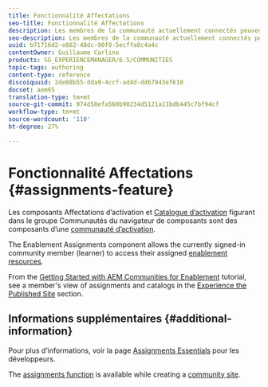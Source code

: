 ```yaml
---
title: Fonctionnalité Affectations
seo-title: Fonctionnalité Affectations
description: Les membres de la communauté actuellement connectés peuvent accéder aux ressources d'activation attribuées
seo-description: Les membres de la communauté actuellement connectés peuvent accéder aux ressources d'activation attribuées
uuid: b71716d2-e882-48dc-90f0-5ecffa8c4a4c
contentOwner: Guillaume Carlino
products: SG_EXPERIENCEMANAGER/6.5/COMMUNITIES
topic-tags: authoring
content-type: reference
discoiquuid: 2de88b55-dda9-4ccf-ad4d-dd67943ef610
docset: aem65
translation-type: tm+mt
source-git-commit: 974d58efa560b90234d5121a11bdb445c7bf94cf
workflow-type: tm+mt
source-wordcount: '110'
ht-degree: 27%

---
```



# Fonctionnalité Affectations {#assignments-feature}

Les composants Affectations d’activation et [Catalogue d’activation](/help/communities/catalog.md) figurant dans le groupe Communautés du navigateur de composants sont des composants d’une [communauté d’activation](/help/communities/overview.md#enablement-community).

The Enablement Assignments component allows the currently signed-in community member (learner) to access their assigned [enablement resources](/help/communities/resources.md).

From the [Getting Started with AEM Communities for Enablement](/help/communities/getting-started-enablement.md) tutorial, see a member&#39;s view of assignments and catalogs in the [Experience the Published Site](/help/communities/enablement-published-site.md) section.

## Informations supplémentaires {#additional-information}

Pour plus d’informations, voir la page [Assignments Essentials](/help/communities/essentials-assignments.md) pour les développeurs.

The [assignments function](/help/communities/functions.md#assignments-function) is available while creating a [community site](/help/communities/sites-console.md).
